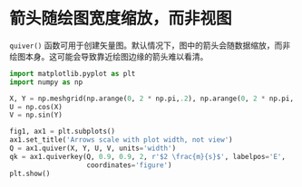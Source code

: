 # 箭头随绘图宽度缩放，而非视图

`quiver()` 函数可用于创建矢量图。默认情况下，图中的箭头会随数据缩放，而非绘图本身。这可能会导致靠近绘图边缘的箭头难以看清。

```python
import matplotlib.pyplot as plt
import numpy as np

X, Y = np.meshgrid(np.arange(0, 2 * np.pi,.2), np.arange(0, 2 * np.pi,.2))
U = np.cos(X)
V = np.sin(Y)

fig1, ax1 = plt.subplots()
ax1.set_title('Arrows scale with plot width, not view')
Q = ax1.quiver(X, Y, U, V, units='width')
qk = ax1.quiverkey(Q, 0.9, 0.9, 2, r'$2 \frac{m}{s}$', labelpos='E',
                   coordinates='figure')
plt.show()
```
